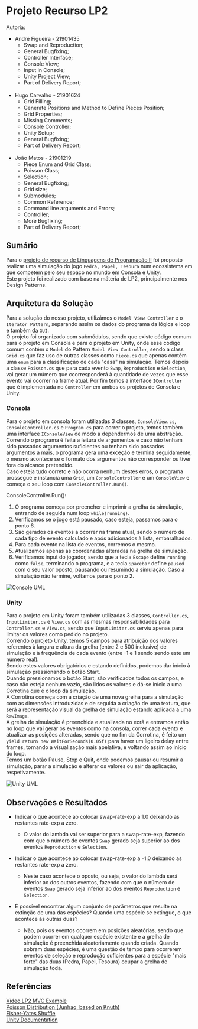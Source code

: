 # Projeto Recurso LP2  
Autoria:  
- André Figueira - 21901435  
  - Swap and Reproduction;
  - General Bugfixing;
  - Controller Interface;
  - Console View;
  - Input in Console;
  - Unity Project View;
  - Part of Delivery Report;  
  <br>
- Hugo Carvalho - 21901624  
  - Grid Filling;
  - Generate Positions and Method to Define Pieces Position;
  - Grid Properties;
  - Missing Comments;
  - Console Controller;
  - Unity Setup;
  - General Bugfixing;
  - Part of Delivery Report;  
  <br>
- João Matos - 21901219
  - Piece Enum and Grid Class;
  - Poisson Class;
  - Selection;
  - General Bugfixing;
  - Grid size;
  - Submodules;
  - Common Reference;
  - Command line arguments and Errors;
  - Controller;
  - More Bugfixing;   
  - Part of Delivery Report;

## Sumário  
Para o [projeto de recurso de Linguagens de Programação II](https://github.com/VideojogosLusofona/lp2_2020_prec) foi proposto realizar uma simulação do jogo `Pedra, Papel, Tesoura` num ecossistema em que competem pelo seu espaço no mundo em Consola e Unity.  
Este projeto foi realizado com base na máteria de LP2, principalmente nos Design Patterns.  

## Arquitetura da Solução  
Para a solução do nosso projeto, utilizámos o `Model View Controller` e o `Iterator Pattern`, separando assim os dados do programa da lógica e loop e também da `GUI`.  
O projeto foi organizado com submódulos, sendo que existe código comum para o projeto em Consola e para o projeto em Unity, onde esse código comum contém o `Model` do Pattern `Model View Controller`, sendo a class `Grid.cs` que faz uso de outras classes como `Piece.cs` que apenas contém uma `enum` para a classificação de cada "casa" na simulação. Temos depois a classe `Poisson.cs` que para cada evento `Swap`, `Reproduction` e `Selection`, vai gerar um número que ccorresponderá à quantidade de vezes que esse evento vai ocorrer na frame atual. Por fim temos a interface `IController` que é implementada no `Controller` em ambos os projetos de Consola e Unity.

### Consola  
Para o projeto em consola foram utilizadas 3 classes, `ConsoleView.cs`, `ConsoleController.cs` e `Program.cs` para correr o projeto, temos também uma interface `IConsoleView` de modo a dependermos de uma abstração.  
Correndo o programa é feita a leitura de argumentos e caso não tenham sido passados argumentos suficientes ou tenham sido passados argumentos a mais, o programa gera uma exceção e termina seguidamente, o mesmo acontece se o formato dos argumentos não corresponder ou tiver fora do alcance pretendido.  
Caso esteja tudo correto e não ocorra nenhum destes erros, o programa prossegue e instancia uma `Grid`, um `ConsoleController` e um `ConsoleView` e começa o seu loop com `ConsoleController.Run()`.

ConsoleController.Run():  
1. O programa começa por preencher e imprimir a grelha da simulação, entrando de seguida num loop `while(running)`.
2. Verificamos se o jogo está pausado, caso esteja, passamos para o ponto 6.
3. São gerados os eventos a ocorrer na frame atual, sendo o número de cada tipo de evento calculado e após adicionados à lista, embaralhados.
4. Para cada evento na lista de eventos, corremos o mesmo.
5. Atualizamos apenas as coordenadas alteradas na grelha de simulação.
6. Verificamos input do jogador, sendo que a tecla `Escape` define `running` como `false`, terminando o programa, e a tecla `Spacebar` define `paused` com o seu valor oposto, pausando ou resumindo a simulação. Caso a simulação não termine, voltamos para o ponto 2.  

![Console UML](Images/Console_UML.png)

### Unity  
Para o projeto em Unity foram também utilizadas 3 classes, `Controller.cs`, `InputLimiter.cs` e `View.cs` com as mesmas responsabilidades para `Controller.cs` e `View.cs`, sendo que `InputLimiter.cs` serviu apenas para limitar os valores como pedido no projeto.  
Correndo o projeto Unity, temos 5 campos para atribuição dos valores referentes à largura e altura da grelha (entre 2 e 500 inclusive) de simulação e à frequência de cada evento (entre -1 e 1 sendo sendo este um número real).  
Sendo estes valores obrigatórios e estando definidos, podemos dar início à simulação pressionando o botão Start.  
Quando pressionamos o botão Start, são verificados todos os campos, e caso não esteja nenhum vazio, são lidos os valores e dá-se início a uma Corrotina que é o loop da simulação.  
A Corrotina começa com a criação de uma nova grelha para a simulação com as dimensões introduzidas e de seguida a criação de uma textura, que será a representação visual da grelha de simulação estando aplicada a uma `RawImage`.  
A grelha de simulação é preenchida e atualizada no ecrã e entramos então no loop que vai gerar os eventos como na consola, correr cada evento e atualizar as posições alteradas, sendo que no fim da Corrotina, é feito um `yield return new WaitForSeconds(0.05f)` para haver um ligeiro delay entre frames, tornando a visualização mais apelativa, e voltando assim ao início do loop.  
Temos um botão Pause, Stop e Quit, onde podemos pausar ou resumir a simulação, parar a simulação e alterar os valores ou sair da aplicação, respetivamente.  

![Unity UML](Images/Unity_UML.png)

## Observações e Resultados  
- Indicar o que acontece ao colocar swap-rate-exp a 1.0 deixando as restantes rate-exp a zero.  
  - O valor do lambda vai ser superior para a swap-rate-exp, fazendo com que o número de eventos `Swap` gerado seja superior ao dos eventos `Reproduction` e `Selection`.
    
- Indicar o que acontece ao colocar swap-rate-exp a -1.0 deixando as restantes rate-exp a zero.  
  - Neste caso acontece o oposto, ou seja, o valor do lambda será inferior ao dos outros eventos, fazendo com que o número de eventos `Swap` gerado seja inferior ao dos eventos `Reproduction` e `Selection`.  
  
- É possível encontrar algum conjunto de parâmetros que resulte na extinção de uma das espécies? Quando uma espécie se extingue, o que acontece às outras duas?
  - Não, pois os eventos ocorrem em posições aleatórias, sendo que podem ocorrer em qualquer espécie existente e a grelha de simulação é preenchida aleatoriamente quando criada. Quando sobram duas espécies, é uma questão de tempo para ocorrerem eventos de seleção e reprodução suficientes para a espécie "mais forte" das duas (Pedra, Papel, Tesoura) ocupar a grelha de simulação toda.  

## Referências  
[Vídeo LP2 MVC Example](https://www.youtube.com/watch?v=_z_iRUjmvzE)  
[Poisson Distribution (Junhao, based on Knuth)](https://en.wikipedia.org/wiki/Poisson_distribution#Generating_Poisson-distributed_random_variables)  
[Fisher-Yates Shuffle](https://en.wikipedia.org/wiki/Fisher%E2%80%93Yates_shuffle)  
[Unity Documentation](https://docs.unity3d.com/Manual/index.html)